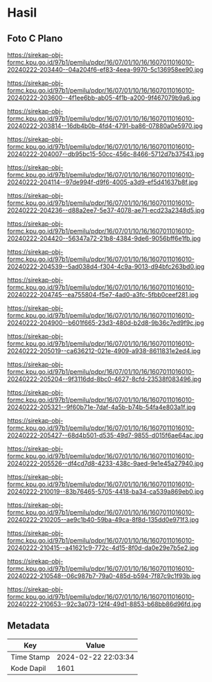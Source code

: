 # Hasil

## Foto C Plano

https://sirekap-obj-formc.kpu.go.id/97b1/pemilu/pdpr/16/07/01/10/16/1607011016010-20240222-203440--04a204f6-ef83-4eea-9970-5c136958ee90.jpg

https://sirekap-obj-formc.kpu.go.id/97b1/pemilu/pdpr/16/07/01/10/16/1607011016010-20240222-203600--4f1ee6bb-ab05-4f1b-a200-9f467079b9a6.jpg

https://sirekap-obj-formc.kpu.go.id/97b1/pemilu/pdpr/16/07/01/10/16/1607011016010-20240222-203814--16db4b0b-4fd4-4791-ba86-07880a0e5970.jpg

https://sirekap-obj-formc.kpu.go.id/97b1/pemilu/pdpr/16/07/01/10/16/1607011016010-20240222-204007--db95bc15-50cc-456c-8466-5712d7b37543.jpg

https://sirekap-obj-formc.kpu.go.id/97b1/pemilu/pdpr/16/07/01/10/16/1607011016010-20240222-204114--97de994f-d9f6-4005-a3d9-ef5d41637b8f.jpg

https://sirekap-obj-formc.kpu.go.id/97b1/pemilu/pdpr/16/07/01/10/16/1607011016010-20240222-204236--d88a2ee7-5e37-4078-ae71-ecd23a2348d5.jpg

https://sirekap-obj-formc.kpu.go.id/97b1/pemilu/pdpr/16/07/01/10/16/1607011016010-20240222-204420--56347a72-21b8-4384-9de6-9056bff6e1fb.jpg

https://sirekap-obj-formc.kpu.go.id/97b1/pemilu/pdpr/16/07/01/10/16/1607011016010-20240222-204539--5ad038d4-f304-4c9a-9013-d94bfc263bd0.jpg

https://sirekap-obj-formc.kpu.go.id/97b1/pemilu/pdpr/16/07/01/10/16/1607011016010-20240222-204745--ea755804-f5e7-4ad0-a3fc-5fbb0ceef281.jpg

https://sirekap-obj-formc.kpu.go.id/97b1/pemilu/pdpr/16/07/01/10/16/1607011016010-20240222-204900--b601f665-23d3-480d-b2d8-9b36c7ed9f9c.jpg

https://sirekap-obj-formc.kpu.go.id/97b1/pemilu/pdpr/16/07/01/10/16/1607011016010-20240222-205019--ca636212-021e-4909-a938-8611831e2ed4.jpg

https://sirekap-obj-formc.kpu.go.id/97b1/pemilu/pdpr/16/07/01/10/16/1607011016010-20240222-205204--9f3116dd-8bc0-4627-8cfd-23538f083496.jpg

https://sirekap-obj-formc.kpu.go.id/97b1/pemilu/pdpr/16/07/01/10/16/1607011016010-20240222-205321--9f60b71e-7daf-4a5b-b74b-54fa4e803a1f.jpg

https://sirekap-obj-formc.kpu.go.id/97b1/pemilu/pdpr/16/07/01/10/16/1607011016010-20240222-205427--68d4b501-d535-49d7-9855-d015f6ae64ac.jpg

https://sirekap-obj-formc.kpu.go.id/97b1/pemilu/pdpr/16/07/01/10/16/1607011016010-20240222-205526--df4cd7d8-4233-438c-9aed-9e1e45a27940.jpg

https://sirekap-obj-formc.kpu.go.id/97b1/pemilu/pdpr/16/07/01/10/16/1607011016010-20240222-210019--83b76465-5705-4418-ba34-ca539a869eb0.jpg

https://sirekap-obj-formc.kpu.go.id/97b1/pemilu/pdpr/16/07/01/10/16/1607011016010-20240222-210205--ae9c1b40-59ba-49ca-8f8d-135dd0e971f3.jpg

https://sirekap-obj-formc.kpu.go.id/97b1/pemilu/pdpr/16/07/01/10/16/1607011016010-20240222-210415--a41621c9-772c-4d15-8f0d-da0e29e7b5e2.jpg

https://sirekap-obj-formc.kpu.go.id/97b1/pemilu/pdpr/16/07/01/10/16/1607011016010-20240222-210548--06c987b7-79a0-485d-b594-7f87c9c1f93b.jpg

https://sirekap-obj-formc.kpu.go.id/97b1/pemilu/pdpr/16/07/01/10/16/1607011016010-20240222-210653--92c3a073-12f4-49d1-8853-b68bb86d96fd.jpg


## Metadata

| Key        | Value               |
| ---------- | ------------------- |
| Time Stamp | 2024-02-22 22:03:34 |
| Kode Dapil | 1601                |



